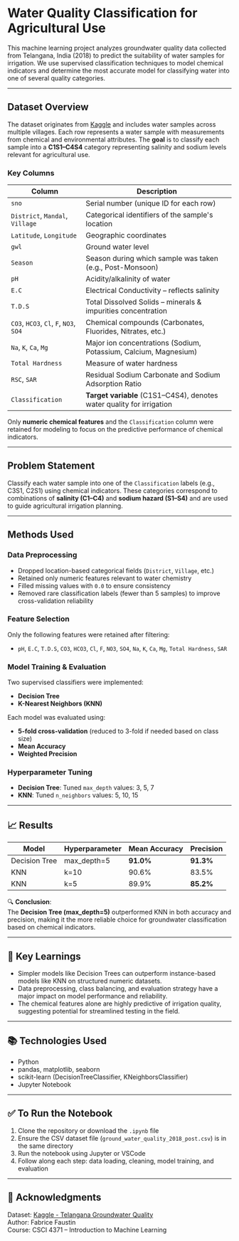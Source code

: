# Water Quality Classification for Agricultural Use

This machine learning project analyzes groundwater quality data collected from Telangana, India (2018) to predict the suitability of water samples for irrigation. We use supervised classification techniques to model chemical indicators and determine the most accurate model for classifying water into one of several quality categories.

---

## Dataset Overview

The dataset originates from [Kaggle](https://www.kaggle.com/datasets/sivapriyagarladinne/telangana-post-monsoon-ground-water-quality-data) and includes water samples across multiple villages. Each row represents a water sample with measurements from chemical and environmental attributes. The **goal** is to classify each sample into a **C1S1–C4S4** category representing salinity and sodium levels relevant for agricultural use.

### Key Columns

| Column | Description |
|--------|-------------|
| `sno` | Serial number (unique ID for each row) |
| `District`, `Mandal`, `Village` | Categorical identifiers of the sample's location |
| `Latitude`, `Longitude` | Geographic coordinates |
| `gwl` | Ground water level |
| `Season` | Season during which sample was taken (e.g., Post-Monsoon) |
| `pH` | Acidity/alkalinity of water |
| `E.C` | Electrical Conductivity – reflects salinity |
| `T.D.S` | Total Dissolved Solids – minerals & impurities concentration |
| `CO3`, `HCO3`, `Cl`, `F`, `NO3`, `SO4` | Chemical compounds (Carbonates, Fluorides, Nitrates, etc.) |
| `Na`, `K`, `Ca`, `Mg` | Major ion concentrations (Sodium, Potassium, Calcium, Magnesium) |
| `Total Hardness` | Measure of water hardness |
| `RSC`, `SAR` | Residual Sodium Carbonate and Sodium Adsorption Ratio |
| `Classification` | **Target variable** (C1S1–C4S4), denotes water quality for irrigation |

Only **numeric chemical features** and the `Classification` column were retained for modeling to focus on the predictive performance of chemical indicators.

---

## Problem Statement

Classify each water sample into one of the `Classification` labels (e.g., C3S1, C2S1) using chemical indicators. These categories correspond to combinations of **salinity (C1–C4)** and **sodium hazard (S1–S4)** and are used to guide agricultural irrigation planning.

---

## Methods Used

### Data Preprocessing
- Dropped location-based categorical fields (`District`, `Village`, etc.)
- Retained only numeric features relevant to water chemistry
- Filled missing values with `0.0` to ensure consistency
- Removed rare classification labels (fewer than 5 samples) to improve cross-validation reliability

### Feature Selection
Only the following features were retained after filtering:
- `pH`, `E.C`, `T.D.S`, `CO3`, `HCO3`, `Cl`, `F`, `NO3`, `SO4`, `Na`, `K`, `Ca`, `Mg`, `Total Hardness`, `SAR`

### Model Training & Evaluation
Two supervised classifiers were implemented:
- **Decision Tree**
- **K-Nearest Neighbors (KNN)**

Each model was evaluated using:
- **5-fold cross-validation** (reduced to 3-fold if needed based on class size)
- **Mean Accuracy**
- **Weighted Precision**

### Hyperparameter Tuning
- **Decision Tree**: Tuned `max_depth` values: 3, 5, 7
- **KNN**: Tuned `n_neighbors` values: 5, 10, 15

---

## 📈 Results

| Model | Hyperparameter | Mean Accuracy | Precision |
|-------|----------------|----------------|-----------|
| Decision Tree | max_depth=5 | **91.0%** | **91.3%** |
| KNN | k=10 | 90.6% | 83.5% |
| KNN | k=5 | 89.9% | **85.2%** |

🔍 **Conclusion**:  
The **Decision Tree (max_depth=5)** outperformed KNN in both accuracy and precision, making it the more reliable choice for groundwater classification based on chemical indicators.

---

## 📌 Key Learnings

- Simpler models like Decision Trees can outperform instance-based models like KNN on structured numeric datasets.
- Data preprocessing, class balancing, and evaluation strategy have a major impact on model performance and reliability.
- The chemical features alone are highly predictive of irrigation quality, suggesting potential for streamlined testing in the field.

---

## 📚 Technologies Used
- Python
- pandas, matplotlib, seaborn
- scikit-learn (DecisionTreeClassifier, KNeighborsClassifier)
- Jupyter Notebook

---

## ✅ To Run the Notebook

1. Clone the repository or download the `.ipynb` file
2. Ensure the CSV dataset file (`ground_water_quality_2018_post.csv`) is in the same directory
3. Run the notebook using Jupyter or VSCode
4. Follow along each step: data loading, cleaning, model training, and evaluation

---

## 📌 Acknowledgments

Dataset: [Kaggle - Telangana Groundwater Quality](https://www.kaggle.com/datasets/sivapriyagarladinne/telangana-post-monsoon-ground-water-quality-data)  
Author: Fabrice Faustin  
Course: CSCI 4371 – Introduction to Machine Learning
